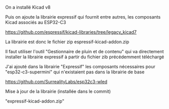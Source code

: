 On a installé Kicad v8

Puis on ajoute la librairie expressif qui fournit entre autres, les composants Kicad associés au ESP32-C3

https://github.com/espressif/kicad-libraries/tree/legacy_kicad7

La librairie est donc le fichier zip  espressif-kicad-addon.zip

Il faut utiliser l'outil "Gestionnaire de pluin et de contenu" qui va directement installer la librairie expressif à partir du fichier zib précédemment téléchargé

J'ai ajouté dans la librairie "Expressif" les composants nécessaires pour "esp32-c3-supermini" qui n'existaient pas dans la librairie de base

https://github.com/SurrealityLabs/esp32c3-wled

Mise à jour de la librairie (installée dans le commit)

"expressif-kicad-addon.zip"